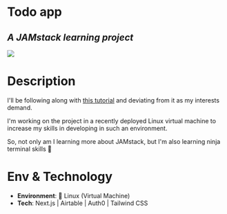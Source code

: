 # Todo app
## _A JAMstack learning project_

![](https://i.ibb.co/jyQd8X9/vm-setup.jpg)

# Description
I'll be following along with [this tutorial](https://www.youtube.com/watch?v=TNKzKtNTjls&list=PLZ14qQz3cfJJOcbbVi_nVEPqC2334LLMz) and deviating from it as my interests demand.

I'm working on the project in a recently deployed Linux virtual machine to increase my skills in developing in such an environment.

So, not only am I learning more about JAMstack, but I'm also learning ninja terminal skills 🤠

# Env & Technology
- **Environment**: 🐧 Linux (Virtual Machine)
- **Tech**: Next.js | Airtable | Auth0 | Tailwind CSS